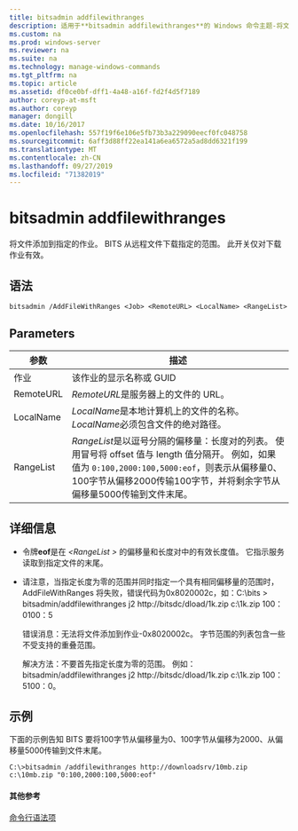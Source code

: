 ```yaml
---
title: bitsadmin addfilewithranges
description: 适用于**bitsadmin addfilewithranges**的 Windows 命令主题-将文件添加到指定的作业。 BITS 从远程文件下载指定的范围。
ms.custom: na
ms.prod: windows-server
ms.reviewer: na
ms.suite: na
ms.technology: manage-windows-commands
ms.tgt_pltfrm: na
ms.topic: article
ms.assetid: df0ce0bf-dff1-4a48-a16f-fd2f4d5f7189
author: coreyp-at-msft
ms.author: coreyp
manager: dongill
ms.date: 10/16/2017
ms.openlocfilehash: 557f19f6e106e5fb73b3a229090eecf0fc048758
ms.sourcegitcommit: 6aff3d88ff22ea141a6ea6572a5ad8dd6321f199
ms.translationtype: MT
ms.contentlocale: zh-CN
ms.lasthandoff: 09/27/2019
ms.locfileid: "71382019"
---
```

# <a name="bitsadmin-addfilewithranges"></a>bitsadmin addfilewithranges

将文件添加到指定的作业。 BITS 从远程文件下载指定的范围。 此开关仅对下载作业有效。

## <a name="syntax"></a>语法

```
bitsadmin /AddFileWithRanges <Job> <RemoteURL> <LocalName> <RangeList>
```

## <a name="parameters"></a>Parameters

|参数|描述|
|---------|-----------|
|作业|该作业的显示名称或 GUID|
|RemoteURL|*RemoteURL*是服务器上的文件的 URL。|
|LocalName|*LocalName*是本地计算机上的文件的名称。 *LocalName*必须包含文件的绝对路径。|
|RangeList|*RangeList*是以逗号分隔的偏移量：长度对的列表。 使用冒号将 offset 值与 length 值分隔开。 例如，如果值为 `0:100,2000:100,5000:eof`，则表示从偏移量0、100字节从偏移2000传输100字节，并将剩余字节从偏移量5000传输到文件末尾。|

## <a name="more-information"></a>详细信息

-   令牌**eof**是在 *\<RangeList >* 的偏移量和长度对中的有效长度值。 它指示服务读取到指定文件的末尾。
-   请注意，当指定长度为零的范围并同时指定一个具有相同偏移量的范围时，AddFileWithRanges 将失败，错误代码为0x8020002c，如：C:\bits > bitsadmin/addfilewithranges j2 http://bitsdc/dload/1k.zip c:\1k.zip 100：0100：5

    错误消息：无法将文件添加到作业-0x8020002c。 字节范围的列表包含一些不受支持的重叠范围。

    解决方法：不要首先指定长度为零的范围。 例如： bitsadmin/addfilewithranges j2 http://bitsdc/dload/1k.zip c:\1k.zip 100：5100：0。

## <a name="examples"></a>示例

下面的示例告知 BITS 要将100字节从偏移量为0、100字节从偏移为2000、从偏移量5000传输到文件末尾。

```
C:\>bitsadmin /addfilewithranges http://downloadsrv/10mb.zip c:\10mb.zip "0:100,2000:100,5000:eof"
```

#### <a name="additional-references"></a>其他参考

[命令行语法项](command-line-syntax-key.md)
